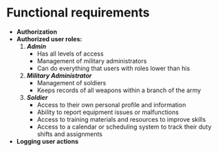 # **Functional requirements**
- **Authorization**
- **Authorized user roles:**
  1. ***Admin***
        - Has all levels of access
        - Management of military administrators
        - Сan do everything that users with roles lower than his
  2. ***Military Administrator***
        - Management of soldiers
        - Keeps records of all weapons within a branch of the army
  3. ***Soldier***
        - Access to their own personal profile and information
        - Ability to report equipment issues or malfunctions
        - Access to training materials and resources to improve skills
        - Access to a calendar or scheduling system to track their duty shifts and assignments
- **Logging user actions**
